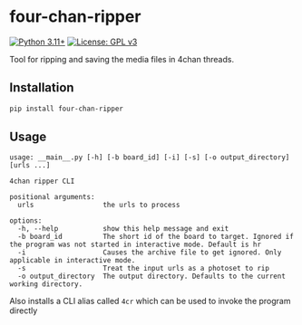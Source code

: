 # four-chan-ripper
[![Python 3.11+](https://upload.wikimedia.org/wikipedia/commons/6/62/Blue_Python_3.11%2B_Shield_Badge.svg)](https://www.python.org)
[![License: GPL v3](https://upload.wikimedia.org/wikipedia/commons/8/86/GPL_v3_Blue_Badge.svg)](https://www.gnu.org/licenses/gpl-3.0.en.html)

Tool for ripping and saving the media files in 4chan threads.

## Installation
```bash
pip install four-chan-ripper
```

## Usage
```
usage: __main__.py [-h] [-b board_id] [-i] [-s] [-o output_directory] [urls ...]

4chan ripper CLI

positional arguments:
  urls                 the urls to process

options:
  -h, --help           show this help message and exit
  -b board_id          The short id of the board to target. Ignored if the program was not started in interactive mode. Default is hr
  -i                   Causes the archive file to get ignored. Only applicable in interactive mode.
  -s                   Treat the input urls as a photoset to rip
  -o output_directory  The output directory. Defaults to the current working directory.
```
Also installs a CLI alias called `4cr` which can be used to invoke the program directly